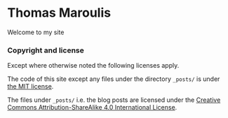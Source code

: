 # Thomas Maroulis

Welcome to my site

### Copyright and license

Except where otherwise noted the following licenses apply.

The code of this site except any files under the directory 
`_posts/` is under [the MIT license](/LICENSE).

The files under `_posts/` i.e. the blog posts are licensed under the 
[Creative Commons Attribution-ShareAlike 4.0 International License](https://creativecommons.org/licenses/by-sa/4.0/).
